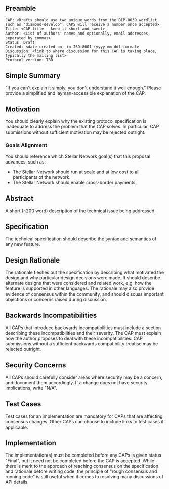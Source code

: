 ## Preamble

```
CAP: <Drafts should use two unique words from the BIP-0039 wordlist such as "diamond-develop"; CAPS will receive a number once accepted>
Title: <CAP title — keep it short and sweet>
Author: <List of authors' names and optionally, email addresses, separated by commas>
Status: Draft
Created: <date created on, in ISO 8601 (yyyy-mm-dd) format>
Discussion: <link to where discussion for this CAP is taking place, typically the mailing list>
Protocol version: TBD
```

## Simple Summary
"If you can't explain it simply, you don't understand it well enough." Please provide a simplified
and layman-accessible explanation of the CAP.

## Motivation
You should clearly explain why the existing protocol specification is inadequate to address the
problem that the CAP solves. In particular, CAP submissions without sufficient motivation may be
rejected outright.

### Goals Alignment
You should reference which Stellar Network goal(s) that this proposal advances, such as:
* The Stellar Network should run at scale and at low cost to all participants of the network.
* The Stellar Network should enable cross-border payments.

## Abstract
A short (~200 word) description of the technical issue being addressed.

## Specification
The technical specification should describe the syntax and semantics of any new feature.

## Design Rationale
The rationale fleshes out the specification by describing what motivated the design and why
particular design decisions were made. It should describe alternate designs that were considered
and related work, e.g. how the feature is supported in other languages. The rationale may also
provide evidence of consensus within the community, and should discuss important objections or
concerns raised during discussion.

## Backwards Incompatibilities
All CAPs that introduce backwards incompatibilities must include a section describing these
incompatibilities and their severity. The CAP must explain how the author proposes to deal with
these incompatibilities. CAP submissions without a sufficient backwards compatibility treatise may
be rejected outright.

## Security Concerns
All CAPs should carefully consider areas where security may be a concern, and document them
accordingly. If a change does not have security implications, write "N/A".

## Test Cases
Test cases for an implementation are mandatory for CAPs that are affecting consensus changes. Other
CAPs can choose to include links to test cases if applicable.

## Implementation
The implementation(s) must be completed before any CAPs is given status "Final", but it need not be
completed before the CAP is accepted. While there is merit to the approach of reaching consensus on
the specification and rationale before writing code, the principle of "rough consensus and running
code" is still useful when it comes to resolving many discussions of API details.
